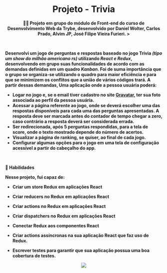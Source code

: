 <h1 align="center">Projeto - Trivia</h1>

<p align="center"><strong>👨‍💻 Projeto em grupo do módulo de Front-end do curso de Desenvolvimento Web da Trybe, desenvolvido por Daniel Wolter, Carlos Prado, Alvim JP, José Filipe Vieira Furieri. ></p><br />

Desenvolvi um jogo de perguntas e respostas baseado no jogo **Trivia** _(tipo um show do milhão americano rs)_ utilizando _React e Redux_, desenvolvendo em grupo suas funcionalidades de acordo com as demandas definidas em um quadro _Kanban_. Foi de suma importância que o grupo se organiza-se utilizando o quadro para maior eficiência e para que se minimizem os conflitos que a união de vários códigos trará. A partir dessas demandas, Uma aplicação onde a pessoa usuária poderá:

- Logar no jogo e, se o email tiver cadastro no site [Gravatar](https://pt.gravatar.com/), ter sua foto associada ao perfil da pessoa usuária.
- Acessar a página referente ao jogo, onde se deverá escolher uma das respostas disponíveis para cada uma das perguntas apresentadas. A resposta deve ser marcada antes do contador de tempo chegar a zero, caso contrário a resposta deverá ser considerada errada.
- Ser redirecionada, após 5 perguntas respondidas, para a tela de score, onde o texto mostrado depende do número de acertos.
- Visualizar a página de ranking, se quiser, ao final de cada jogo.
- Configurar algumas opções para o jogo em uma tela de configuração acessível a partir do cabeçalho do app.

<br />

<p><strong>📝 Habilidades</strong></p>

Nesse projeto, fui capaz de:

- Criar um store Redux em aplicações React

- Criar reducers no Redux em aplicações React

- Criar actions no Redux em aplicações React

- Criar dispatchers no Redux em aplicações React

- Conectar Redux aos componentes React

- Criar actions assíncronas na sua aplicação React que faz uso de Redux.

- Escrever testes para garantir que sua aplicação possua uma boa cobertura de testes.

<p align="center"><img src="./trivia.png" /></p>

